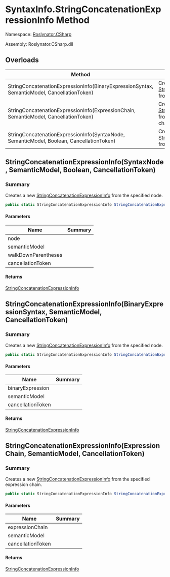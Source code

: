 # SyntaxInfo\.StringConcatenationExpressionInfo Method

Namespace: [Roslynator.CSharp](../../README.md)

Assembly: Roslynator\.CSharp\.dll

## Overloads

| Method | Summary |
| ------ | ------- |
| StringConcatenationExpressionInfo\(BinaryExpressionSyntax, SemanticModel, CancellationToken\) | Creates a new [StringConcatenationExpressionInfo](../../Syntax/StringConcatenationExpressionInfo/README.md) from the specified node\. |
| StringConcatenationExpressionInfo\(ExpressionChain, SemanticModel, CancellationToken\) | Creates a new [StringConcatenationExpressionInfo](../../Syntax/StringConcatenationExpressionInfo/README.md) from the specified expression chain\. |
| StringConcatenationExpressionInfo\(SyntaxNode, SemanticModel, Boolean, CancellationToken\) | Creates a new [StringConcatenationExpressionInfo](../../Syntax/StringConcatenationExpressionInfo/README.md) from the specified node\. |

## StringConcatenationExpressionInfo\(SyntaxNode, SemanticModel, Boolean, CancellationToken\)

### Summary

Creates a new [StringConcatenationExpressionInfo](../../Syntax/StringConcatenationExpressionInfo/README.md) from the specified node\.

```csharp
public static StringConcatenationExpressionInfo StringConcatenationExpressionInfo(SyntaxNode node, SemanticModel semanticModel, bool walkDownParentheses = true, CancellationToken cancellationToken = default(CancellationToken))
```

#### Parameters

| Name | Summary |
| ---- | ------- |
| node | |
| semanticModel | |
| walkDownParentheses | |
| cancellationToken | |

#### Returns

[StringConcatenationExpressionInfo](../../Syntax/StringConcatenationExpressionInfo/README.md)


## StringConcatenationExpressionInfo\(BinaryExpressionSyntax, SemanticModel, CancellationToken\)

### Summary

Creates a new [StringConcatenationExpressionInfo](../../Syntax/StringConcatenationExpressionInfo/README.md) from the specified node\.

```csharp
public static StringConcatenationExpressionInfo StringConcatenationExpressionInfo(BinaryExpressionSyntax binaryExpression, SemanticModel semanticModel, CancellationToken cancellationToken = default(CancellationToken))
```

#### Parameters

| Name | Summary |
| ---- | ------- |
| binaryExpression | |
| semanticModel | |
| cancellationToken | |

#### Returns

[StringConcatenationExpressionInfo](../../Syntax/StringConcatenationExpressionInfo/README.md)


## StringConcatenationExpressionInfo\(ExpressionChain, SemanticModel, CancellationToken\)

### Summary

Creates a new [StringConcatenationExpressionInfo](../../Syntax/StringConcatenationExpressionInfo/README.md) from the specified expression chain\.

```csharp
public static StringConcatenationExpressionInfo StringConcatenationExpressionInfo(in ExpressionChain expressionChain, SemanticModel semanticModel, CancellationToken cancellationToken = default(CancellationToken))
```

#### Parameters

| Name | Summary |
| ---- | ------- |
| expressionChain | |
| semanticModel | |
| cancellationToken | |

#### Returns

[StringConcatenationExpressionInfo](../../Syntax/StringConcatenationExpressionInfo/README.md)


